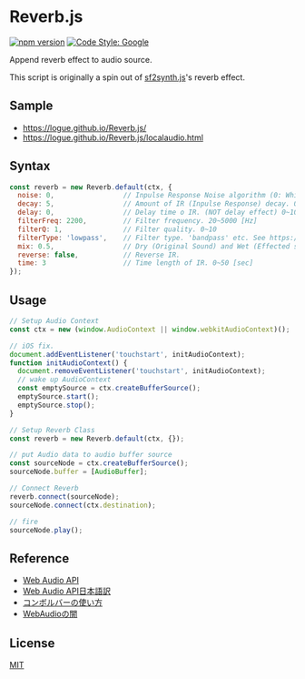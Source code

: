 # Reverb.js

[![npm version](https://badge.fury.io/js/%40logue%2Freverb.svg)](https://badge.fury.io/js/%40logue%2Freverb)
[![Code Style: Google](https://img.shields.io/badge/code%20style-google-blueviolet.svg)](https://github.com/google/gts)

Append reverb effect to audio source.

This script is originally a spin out of [sf2synth.js](https://github.com/logue/smfplayer.js)'s reverb effect.


## Sample

* <https://logue.github.io/Reverb.js/>
* <https://logue.github.io/Reverb.js/localaudio.html>

## Syntax

```js
const reverb = new Reverb.default(ctx, {
  noise: 0,                 // Inpulse Response Noise algorithm (0: White noise, 1: Pink noise, 2: Brown noise) 
  decay: 5,                 // Amount of IR (Inpulse Response) decay. 0~100
  delay: 0,                 // Delay time o IR. (NOT delay effect) 0~100 [sec] 
  filterFreq: 2200,         // Filter frequency. 20~5000 [Hz]
  filterQ: 1,               // Filter quality. 0~10
  filterType: 'lowpass',    // Filter type. 'bandpass' etc. See https://developer.mozilla.org/en-US/docs/Web/API/BiquadFilterNode/type .
  mix: 0.5,                 // Dry (Original Sound) and Wet (Effected sound) raito. 0~1
  reverse: false,           // Reverse IR.
  time: 3                   // Time length of IR. 0~50 [sec]
});
```

## Usage

```js
// Setup Audio Context
const ctx = new (window.AudioContext || window.webkitAudioContext)();

// iOS fix.
document.addEventListener('touchstart', initAudioContext);
function initAudioContext() {
  document.removeEventListener('touchstart', initAudioContext);
  // wake up AudioContext
  const emptySource = ctx.createBufferSource();
  emptySource.start();
  emptySource.stop();
}

// Setup Reverb Class
const reverb = new Reverb.default(ctx, {});

// put Audio data to audio buffer source
const sourceNode = ctx.createBufferSource();
sourceNode.buffer = [AudioBuffer];

// Connect Reverb
reverb.connect(sourceNode);
sourceNode.connect(ctx.destination);

// fire
sourceNode.play();
```

## Reference

* [Web Audio API](https://www.w3.org/TR/webaudio/)
 * [Web Audio API日本語訳](https://g200kg.github.io/web-audio-api-ja/)
* [コンボルバーの使い方](https://www.g200kg.com/jp/docs/webaudio/convolver.html)
* [WebAudioの闇](https://qiita.com/zprodev/items/7fcd8335d7e8e613a01f)

## License

[MIT](LICENSE)